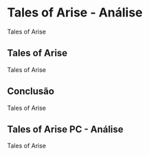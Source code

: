 ---
---

# Tales of Arise - Análise

Tales of Arise

## Tales of Arise

Tales of Arise

## Conclusão

Tales of Arise

## Tales of Arise PC - Análise

Tales of Arise
